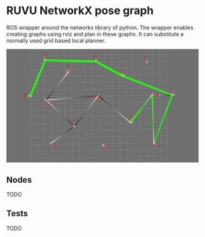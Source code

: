 # RUVU NetworkX pose graph

ROS wrapper around the networkx library of python. The wrapper enables creating graphs using rviz and plan in these graphs. It can substitute a normally used grid based local planner.

![Preview](doc/preview.png)

## Nodes

TODO

## Tests

TODO